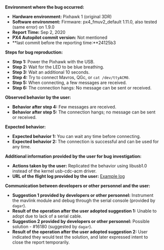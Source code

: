 **Environment where the bug occurred:**

- **Hardware environment:** Pixhawk 1 (original 3DR)
- **Software environment:** Firmware: px4_fmuv2_default 1.11.0, also tested (same error) on 1.9.0
- **Report Time:** Sep 2, 2020
- **PX4 Autopilot commit version:** Not mentioned
- **last commit before the reporting time:**24125b3

**Steps for bug reproduction:**

- **Step 1:** Power the Pixhawk with the USB.
- **Step 2:** Wait for the LED to be blue breathing.
- **Step 3:** Wait an additional 10 seconds.
- **Step 4:** Try to connect Mavros, QGc, or `cat /dev/ttyACM0`.
- **Step 5:** When connecting, a few messages are received.
- **Step 6:** The connection hangs: No message can be sent or received.

**Observed behavior by the user:**

- **Behavior after step 4:** Few messages are received.
- **Behavior after step 5:** The connection hangs; no message can be sent or received.

**Expected behavior:**

- **Expected behavior 1:** You can wait any time before connecting.
- **Expected behavior 2:** The connection is successful and can be used for any time.

**Additional information provided by the user for bug investigation:**

- **Actions taken by the user:** Replicated the behavior using libusb1.0 instead of the kernel usb-cdc-acm driver.
- **URL of the flight log provided by the user:** [Example log](https://review.px4.io/plot_app?log=85f3ab21-074b-4a19-9baa-820d606824c2)

**Communication between developers or other personnel and the user:**

- **Suggestion 1 provided by developers or other personnel:** Instrument the mavlink module and debug through the serial console (provided by `dagar`).
- **Result of the operation after the user adopted suggestion 1:** Unable to adopt due to lack of a serial cable.
- **Suggestion 2 provided by developers or other personnel:** Possible solution - \#16180 (suggested by `dagar`).
- **Result of the operation after the user adopted suggestion 2:** User indicated they would test the solution, and later expressed intent to close the report temporarily.
